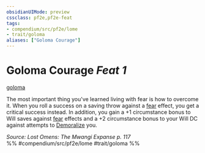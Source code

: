 ```yaml
---
obsidianUIMode: preview
cssclass: pf2e,pf2e-feat
tags:
- compendium/src/pf2e/lome
- trait/goloma
aliases: ["Goloma Courage"]
---
```

# Goloma Courage  *Feat 1*  
[goloma](/rules/traits/goloma-lome.md)  


The most important thing you've learned living with fear is how to overcome it. When you roll a success on a saving throw against a [fear](/rules/traits/fear.md) effect, you get a critical success instead. In addition, you gain a +1 circumstance bonus to Will saves against [fear](/rules/traits/fear.md) effects and a +2 circumstance bonus to your Will DC against attempts to [Demoralize](/rules/actions/demoralize.md) you.

*Source: Lost Omens: The Mwangi Expanse p. 117*  
%% #compendium/src/pf2e/lome #trait/goloma %%